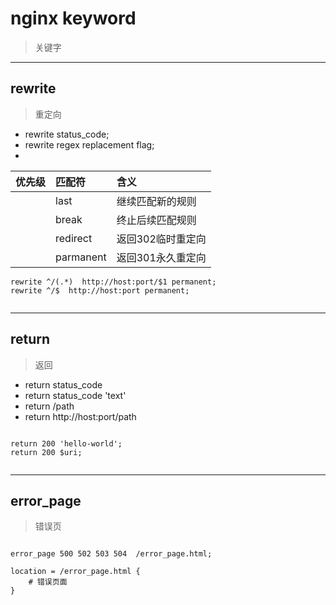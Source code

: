 # nginx keyword
> 关键字

---
## rewrite
> 重定向

- rewrite status_code;
- rewrite regex replacement flag;
-

| 优先级 | 匹配符 | 含义 |
| :- | :- | :- |
|  | last | 继续匹配新的规则 |
|  | break | 终止后续匹配规则 |
|  | redirect | 返回302临时重定向 |
|  | parmanent | 返回301永久重定向 |

```nginx
rewrite ^/(.*)  http://host:port/$1 permanent;
rewrite ^/$  http://host:port permanent;


```

---
## return
> 返回

- return status_code
- return status_code 'text'
- return /path
- return http://host:port/path


```nginx

return 200 'hello-world';
return 200 $uri;


```

---
## error_page
> 错误页

```nginx

error_page 500 502 503 504  /error_page.html;

location = /error_page.html {
    # 错误页面
}

```